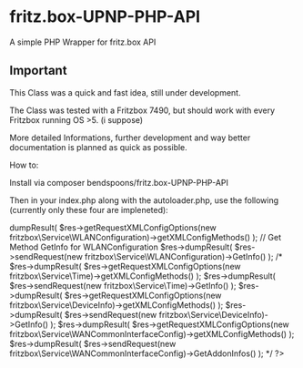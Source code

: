 # fritz.box-UPNP-PHP-API
A simple PHP Wrapper for fritz.box API

## Important ##

This Class was a quick and fast idea, still under development. 

The Class was tested with a Fritzbox 7490, but should work with every Fritzbox running OS >5. (i suppose)

More detailed Informations, further development and way better documentation is planned as quick as possible.

How to:

Install via composer bendspoons/fritz.box-UPNP-PHP-API

Then in your index.php along with the autoloader.php, use the following (currently only these four are impleneted):

<?php

error_reporting(E_ALL);
ini_set('display_errors', 1);

require_once __DIR__ . '/vendor/autoload.php';

$res = new fritzbox\App('fritz.box', 'username', 'passwort');

// Get/Dump possible Methods for WLANConfiguration
$res->dumpResult(
	$res->getRequestXMLConfigOptions(new fritzbox\Service\WLANConfiguration)->getXMLConfigMethods()
);

// Get Method GetInfo for WLANConfiguration
$res->dumpResult(
	$res->sendRequest(new fritzbox\Service\WLANConfiguration)->GetInfo()
);

/*
$res->dumpResult(
	$res->getRequestXMLConfigOptions(new fritzbox\Service\Time)->getXMLConfigMethods()
);
$res->dumpResult(
	$res->sendRequest(new fritzbox\Service\Time)->GetInfo()
);


$res->dumpResult(
	$res->getRequestXMLConfigOptions(new fritzbox\Service\DeviceInfo)->getXMLConfigMethods()
);
$res->dumpResult(
	$res->sendRequest(new fritzbox\Service\DeviceInfo)->GetInfo()
);


$res->dumpResult(
	$res->getRequestXMLConfigOptions(new fritzbox\Service\WANCommonInterfaceConfig)->getXMLConfigMethods()
);
$res->dumpResult(
	$res->sendRequest(new fritzbox\Service\WANCommonInterfaceConfig)->GetAddonInfos()
);
*/
?>
